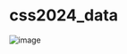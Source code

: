 # css2024_data

![image](https://github.com/ChpcTraining/css2024_data/assets/157092105/a7401703-3786-4a10-b18e-a78e652e8964)
